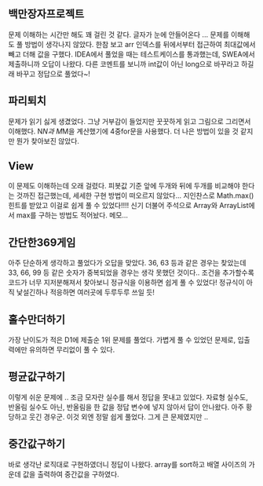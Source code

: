 ## 백만장자프로젝트

문제 이해하는 시간만 해도 꽤 걸린 것 같다. 글자가 눈에 안들어온다 ... 문제를 이해해도 풀 방법이 생각나지 않았다. 한참 보고 arr 인덱스를 뒤에서부터 접근하여 최대값에서 빼고 더해 값을 구했다. IDEA에서 풀었을 때는 테스트케이스를 통과했는데, SWEA에서 제출하니까 오답이 나왔다. 다른 코멘트를 보니까 int값이 아닌 long으로 바꾸라고 하길래 바꾸고 정답으로 풀었다~!

## 파리퇴치

문제가 읽기 싫게 생겼었다. 그냥 거부감이 들었지만 꿋꿋하게 읽고 그림으로 그리면서 이해했다. N*N과 M*M을 계산했기에 4중for문을 사용했다. 더 나은 방법이 있을 것 같지만 뭔가 찾아보진 않았다. 

## View

이 문제도 이해하는데 오래 걸렸다. 피봇값 기준 앞에 두개와 뒤에 두개를 비교해야 한다는 것까진 접근했는데, 세세한 구현 방법이 떠오르지 않았다... 지인찬스로 Math.max() 힌트를 받았고 이걸로 쉽게 풀 수 있었다!!!! 신기 더불어 주석으로 Array와 ArrayList에서 max를 구하는 방법도 적어놨다. 메모...

## 간단한369게임

아주 단순하게 생각하고 풀었다가 오답을 맞았다. 36, 63 등과 같은 경우는 찾았는데 33, 66, 99 등 같은 숫자가 중복되었을 경우는 생각 못했던 것이다.. 조건을 추가할수록 코드가 너무 지저분해져서 찾아보니 정규식을 이용하면 쉽게 풀 수 있었다! 정규식이 아직 낯설긴하나 적응하면 여러곳에 두루두루 쓰일 듯!

## 홀수만더하기

가장 난이도가 적은 D1에 제출순 1위 문제를 풀었다. 가볍게 풀 수 있었던 문제로, 입출력에만 유의하면 무리없이 풀 수 있다.

## 평균값구하기

이렇게 쉬운 문제에 .. 조금 모자란 실수를 해서 정답을 못내고 있었다. 자료형 실수도, 반올림 실수도 아닌, 반올림을 한 값을 정답 변수에 넣지 않아서 답이 안나왔다. 아주 황당하고 웃긴 경우군. 이것 외엔 정말 쉽게 풀었다. 그게 큰 문제였지만 ..

## 중간값구하기

바로 생각난 로직대로 구현하였더니 정답이 나왔다. array를 sort하고 배열 사이즈의 가운데 값을 출력하여 중간값을 구하였다.